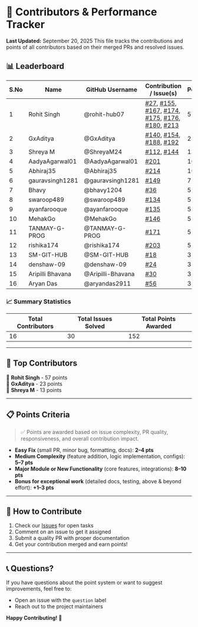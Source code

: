 # 👥 Contributors & Performance Tracker
**Last Updated:** September 20, 2025 
This file tracks the contributions and points of all contributors based on their merged PRs and resolved issues.

## 📊 Leaderboard
| S.No | Name              | GitHub Username     | Contribution / Issue(s)                                          | Points | Status |
|------|-------------------|---------------------|------------------------------------------------------------------|--------|--------|
| 1    | Rohit Singh       | @rohit-hub07        | [#27](https://github.com/adityagarwal15/JobSync/issues/27), [#155](https://github.com/adityagarwal15/JobSync/issues/155), [#167](https://github.com/adityagarwal15/JobSync/issues/167), [#174](https://github.com/adityagarwal15/JobSync/issues/174), [#175](https://github.com/adityagarwal15/JobSync/issues/175), [#176](https://github.com/adityagarwal15/JobSync/issues/176), [#180](https://github.com/adityagarwal15/JobSync/issues/180), [#213](https://github.com/adityagarwal15/JobSync/issues/213) | 57     | ✅     |
| 2    | GxAditya          | @GxAditya           | [#140](https://github.com/adityagarwal15/JobSync/issues/140), [#154](https://github.com/adityagarwal15/JobSync/issues/154), [#188](https://github.com/adityagarwal15/JobSync/issues/188), [#192](https://github.com/adityagarwal15/JobSync/issues/192) | 23     | ✅     |
| 3    | Shreya M          | @ShreyaM24          | [#112](https://github.com/adityagarwal15/JobSync/issues/112), [#144](https://github.com/adityagarwal15/JobSync/issues/144) | 13     | ✅     |
| 4    | AadyaAgarwal01    | @AadyaAgarwal01     | [#201](https://github.com/adityagarwal15/JobSync/issues/201) | 10     | ✅     |
| 5    | Abhiraj35         | @Abhiraj35          | [#214](https://github.com/adityagarwal15/JobSync/issues/214) | 10     | ✅     |
| 6    | gauravsingh1281   | @gauravsingh1281    | [#149](https://github.com/adityagarwal15/JobSync/issues/149)     | 7      | ✅     |
| 7    | Bhavy             | @bhavy1204          | [#36](https://github.com/yourusername/yourrepo/issues/36)       | 5      | ✅     |
| 8    | swaroop489        | @swaroop489         | [#134](https://github.com/adityagarwal15/JobSync/issues/134)     | 5      | ✅     |
| 9    | ayanfarooque      | @ayanfarooque       | [#135](https://github.com/adityagarwal15/JobSync/issues/135)     | 5      | ✅     |
| 10   | MehakGo           | @MehakGo            | [#146](https://github.com/adityagarwal15/JobSync/issues/146)     | 5      | ✅     |
| 11   | TANMAY-G-PROG     | @TANMAY-G-PROG      | [#171](https://github.com/adityagarwal15/JobSync/issues/171)     | 5      | ✅     |
| 12   | rishika174        | @rishika174         | [#203](https://github.com/adityagarwal15/JobSync/issues/203)     | 5      | ✅     |
| 13   | SM-GIT-HUB        | @SM-GIT-HUB         | [#18](https://github.com/yourusername/yourrepo/issues/18)       | 3      | ✅     |
| 14   | denshaw-09        | @denshaw-09         | [#24](https://github.com/yourusername/yourrepo/issues/24)       | 3      | ✅     |
| 15   | Aripilli Bhavana  | @Aripilli-Bhavana   | [#30](https://github.com/yourusername/yourrepo/issues/30)       | 3      | ✅     |
| 16   | Aryan Das         | @aryandas2911       | [#56](https://github.com/yourusername/yourrepo/issues/56)       | 3      | ✅     |

### 📈 Summary Statistics
| **Total Contributors** | **Total Issues Solved** | **Total Points Awarded** |
|------------------------|-------------------------|--------------------------|
| 16                     | 30                      | 152                      |

---

## 🏅 Top Contributors
🥇 **Rohit Singh** - 57 points  
🥈 **GxAditya** - 23 points  
🥉 **Shreya M** - 13 points  

---

## 📋 Points Criteria
> ✅ Points are awarded based on issue complexity, PR quality, responsiveness, and overall contribution impact.

- **Easy Fix** (small PR, minor bug, formatting, docs): **2–4 pts**  
- **Medium Complexity** (feature addition, logic implementation, configs): **5–7 pts**  
- **Major Module or New Functionality** (core features, integrations): **8–10 pts**  
- **Bonus for exceptional work** (detailed docs, testing, above & beyond effort): **+1–3 pts**

---

## 🎯 How to Contribute
1. Check our [Issues](https://github.com/adityagarwal15/JobSync/issues) for open tasks
2. Comment on an issue to get it assigned
3. Submit a quality PR with proper documentation
4. Get your contribution merged and earn points!

---

## 📞 Questions?
If you have questions about the point system or want to suggest improvements, feel free to:
- Open an issue with the `question` label
- Reach out to the project maintainers

**Happy Contributing! 🚀**
